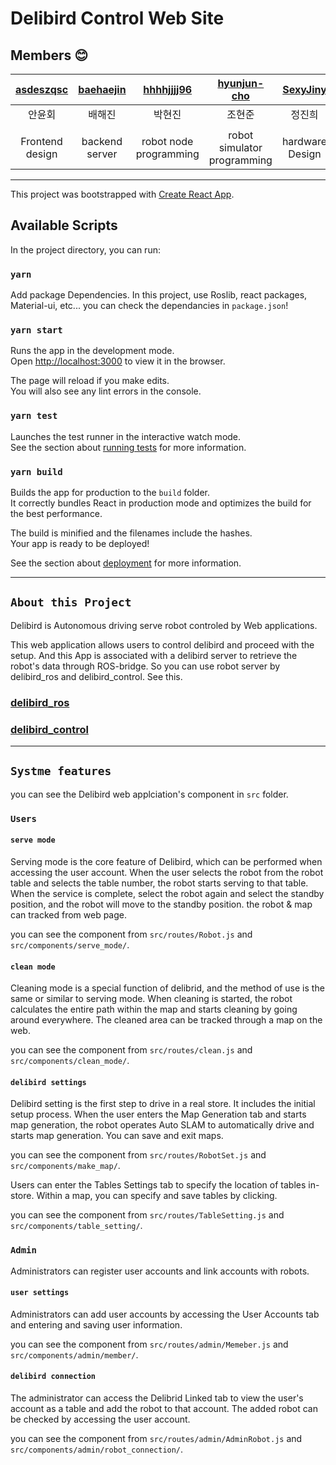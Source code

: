 # Delibird Control Web Site

## Members :blush:

| [asdeszqsc](https://github.com/asdeszqsc) | [baehaejin](https://github.com/baehaejin) | [hhhhjjjj96](https://github.com/hhhhjjjj96) | [hyunjun-cho](https://github.com/hyunjun-cho) | [SexyJiny](https://github.com/SexyJiny) |
| :---------------------------------------: | :---------------------------------------: | :-----------------------------------------: | :-------------------------------------------: | :-------------------------------------: |
|                  안윤회                   |                  배해진                   |                   박현진                    |                    조현준                     |                 정진희                  |
|                                           |                                           |                                             |                                               |
|              Frontend design              |              backend server               |           robot node programming            |          robot simulator programming          |             hardware Design             |

---

This project was bootstrapped with [Create React App](https://github.com/facebook/create-react-app).

## Available Scripts

In the project directory, you can run:

### `yarn`

Add package Dependencies.
In this project, use Roslib, react packages, Material-ui, etc...
you can check the dependancies in `package.json`!

### `yarn start`

Runs the app in the development mode.\
Open [http://localhost:3000](http://localhost:3000) to view it in the browser.

The page will reload if you make edits.\
You will also see any lint errors in the console.

### `yarn test`

Launches the test runner in the interactive watch mode.\
See the section about [running tests](https://facebook.github.io/create-react-app/docs/running-tests) for more information.

### `yarn build`

Builds the app for production to the `build` folder.\
It correctly bundles React in production mode and optimizes the build for the best performance.

The build is minified and the filenames include the hashes.\
Your app is ready to be deployed!

See the section about [deployment](https://facebook.github.io/create-react-app/docs/deployment) for more information.

-----

## `About this Project`

Delibird is Autonomous driving serve robot controled by Web applications.

This web application allows users to control delibird and proceed with the setup. 
And this App is associated with a delibird server to retrieve the robot's data through ROS-bridge.
So you can use robot server by delibird_ros and delibird_control. See this.
### [delibird_ros](https://github.com/TeamYH/delibird_ros) 
### [delibird_control](https://github.com/TeamYH/delibird-control)

------

## `Systme features`

you can see the Delibird web applciation's component in `src` folder.
### `Users`
#### `serve mode`
Serving mode is the core feature of Delibird, which can be performed when accessing the user account.
When the user selects the robot from the robot table and selects the table number, the robot starts serving to that table. 
When the service is complete, select the robot again and select the standby position, and the robot will move to the standby position.
the robot & map can tracked from web page.

you can see the component from `src/routes/Robot.js` and `src/components/serve_mode/`.
#### `clean mode`

Cleaning mode is a special function of delibrid, and the method of use is the same or similar to serving mode. 
When cleaning is started, the robot calculates the entire path within the map and starts cleaning by going around everywhere. 
The cleaned area can be tracked through a map on the web.

you can see the component from `src/routes/clean.js` and `src/components/clean_mode/`.

#### `delibird settings`

Delibird setting is the first step to drive in a real store. 
It includes the initial setup process. 
When the user enters the Map Generation tab and starts map generation, the robot operates Auto SLAM to automatically drive and starts map generation. 
You can save and exit maps.

you can see the component from `src/routes/RobotSet.js` and `src/components/make_map/`.

Users can enter the Tables Settings tab to specify the location of tables in-store. 
Within a map, you can specify and save tables by clicking.

you can see the component from `src/routes/TableSetting.js` and `src/components/table_setting/`.

### `Admin`
Administrators can register user accounts and link accounts with robots.
#### `user settings`

Administrators can add user accounts by accessing the User Accounts tab and entering and saving user information.

you can see the component from `src/routes/admin/Memeber.js` and `src/components/admin/member/`.

#### `delibird connection`

The administrator can access the Delibrid Linked tab to view the user's account as a table and add the robot to that account. 
The added robot can be checked by accessing the user account.

you can see the component from `src/routes/admin/AdminRobot.js` and `src/components/admin/robot_connection/`.


